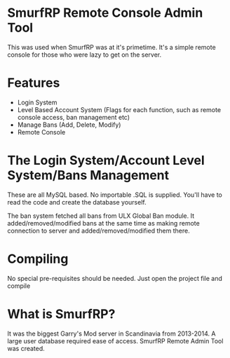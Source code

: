 # SmurfRP Remote Console Admin Tool
This was used when SmurfRP was at it's primetime. It's a simple remote console
for those who were lazy to get on the server.


# Features
- Login System
- Level Based Account System (Flags for each function, such as remote console access, ban management etc)
- Manage Bans (Add, Delete, Modify)
- Remote Console

# The Login System/Account Level System/Bans Management
These are all MySQL based. No importable .SQL is supplied. You'll have to read the code
and create the database yourself. 

The ban system fetched all bans from ULX Global Ban module. It added/removed/modified bans
at the same time as making remote connection to server and added/removed/modified them there.

# Compiling
No special pre-requisites should be needed. Just open the project file and compile

# What is SmurfRP?
It was the biggest Garry's Mod server in Scandinavia from 2013-2014. A large user database
required ease of access. SmurfRP Remote Admin Tool was created.



